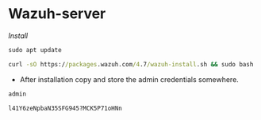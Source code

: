 
# Wazuh-server

_Install_

```cmd
sudo apt update
```

```cmd
curl -sO https://packages.wazuh.com/4.7/wazuh-install.sh && sudo bash ./wazuh-install.sh -a
```

* After installation copy and store the admin credentials somewhere.

```bash
admin
```
```bash
l41Y6zeNpbaN35SFG945?MCK5P71oHNn
```
